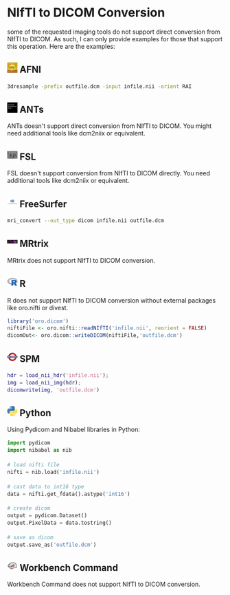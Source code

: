 # NIfTI to DICOM Conversion

some of the requested imaging tools do not support direct conversion from NIfTI to DICOM. As such, I can only provide examples for those that support this operation. Here are the examples:

## <img src="../../icons/afni.png" height="24px" /> AFNI

```bash
3dresample -prefix outfile.dcm -input infile.nii -orient RAI
```

## <img src="../../icons/ants.png" height="24px" /> ANTs
ANTs doesn't support direct conversion from NIfTI to DICOM. You might need additional tools like dcm2niix or equivalent.

## <img src="../../icons/fsl.png" height="24px" /> FSL
FSL doesn't support conversion from NIfTI to DICOM directly. You need additional tools like dcm2niix or equivalent.

## <img src="../../icons/freesurfer.png" height="24px" /> FreeSurfer

```bash
mri_convert --out_type dicom infile.nii outfile.dcm
```

## <img src="../../icons/mrtrix.png" height="24px" /> MRtrix
MRtrix does not support NIfTI to DICOM conversion.

## <img src="../../icons/r.png" height="24px" /> R
R does not support NIfTI to DICOM conversion without external packages like oro.nifti or divest.

```R
library('oro.dicom')
niftiFile <- oro.nifti::readNIfTI('infile.nii', reorient = FALSE)
dicomOut<- oro.dicom::writeDICOM(niftiFile,'outfile.dcm')
```

## <img src="../../icons/spm.png" height="24px" /> SPM

```matlab
hdr = load_nii_hdr('infile.nii');
img = load_nii_img(hdr);
dicomwrite(img, 'outfile.dcm')
```

## <img src="../../icons/python.png" height="24px" /> Python

Using Pydicom and Nibabel libraries in Python:

```python
import pydicom
import nibabel as nib

# load nifti file
nifti = nib.load('infile.nii')

# cast data to int16 type
data = nifti.get_fdata().astype('int16')

# create dicom
output = pydicom.Dataset()
output.PixelData = data.tostring()

# save as dicom
output.save_as('outfile.dcm')
```

## <img src="../../icons/workbench_command.png" height="24px" /> Workbench Command
Workbench Command does not support NIfTI to DICOM conversion.